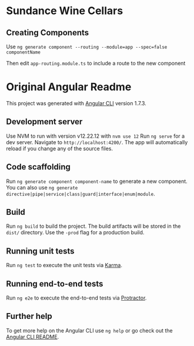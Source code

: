 # Sundance Wine Cellars

## Creating Components

Use `ng generate component --routing --module=app --spec=false componentName`

Then edit `app-routing.module.ts` to include a route to the new component


# Original Angular Readme

This project was generated with [Angular CLI](https://github.com/angular/angular-cli) version 1.7.3.

## Development server

Use NVM to run with version v12.22.12 with `nvm use 12`
Run `ng serve` for a dev server. Navigate to `http://localhost:4200/`. The app will automatically reload if you change any of the source files.

## Code scaffolding

Run `ng generate component component-name` to generate a new component. You can also use `ng generate directive|pipe|service|class|guard|interface|enum|module`.

## Build

Run `ng build` to build the project. The build artifacts will be stored in the `dist/` directory. Use the `-prod` flag for a production build.

## Running unit tests

Run `ng test` to execute the unit tests via [Karma](https://karma-runner.github.io).

## Running end-to-end tests

Run `ng e2e` to execute the end-to-end tests via [Protractor](http://www.protractortest.org/).

## Further help

To get more help on the Angular CLI use `ng help` or go check out the [Angular CLI README](https://github.com/angular/angular-cli/blob/master/README.md).
